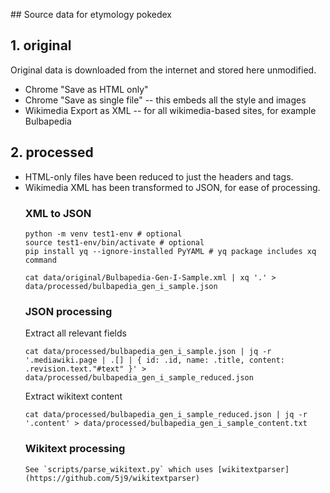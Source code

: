 ## Source data for etymology pokedex

## 1. original

Original data is downloaded from the internet and stored here unmodified.

- Chrome "Save as HTML only"
- Chrome "Save as single file" -- this embeds all the style and images
- Wikimedia Export as XML -- for all wikimedia-based sites, for example Bulbapedia

## 2. processed

- HTML-only files have been reduced to just the headers and <table> tags.
- Wikimedia XML has been transformed to JSON, for ease of processing.

### XML to JSON

    python -m venv test1-env # optional
    source test1-env/bin/activate # optional
    pip install yq --ignore-installed PyYAML # yq package includes xq command

    cat data/original/Bulbapedia-Gen-I-Sample.xml | xq '.' > data/processed/bulbapedia_gen_i_sample.json

### JSON processing

Extract all relevant fields

    cat data/processed/bulbapedia_gen_i_sample.json | jq -r '.mediawiki.page | .[] | { id: .id, name: .title, content: .revision.text."#text" }' > data/processed/bulbapedia_gen_i_sample_reduced.json

Extract wikitext content

    cat data/processed/bulbapedia_gen_i_sample_reduced.json | jq -r '.content' > data/processed/bulbapedia_gen_i_sample_content.txt

### Wikitext processing

    See `scripts/parse_wikitext.py` which uses [wikitextparser](https://github.com/5j9/wikitextparser)

